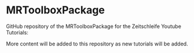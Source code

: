 # MRToolboxPackage

 GitHub repository of the MRToolboxPackage for the Zeitschleife Youtube Tutorials:
 
 

More content will be added to this repository as new tutorials will be added.
